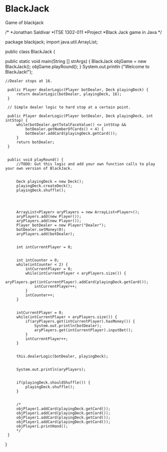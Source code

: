# BlackJack
Game of blackjack

/*
*Jonathan Saldivar
*ITSE 1302-011
*Project
*Black Jack game in Java
*/
 
 
package blackjack; 
 import java.util.ArrayList;  
 
 public class BlackJack { 
 
 public static void main(String [] strArgs) { 
   BlackJack objGame = new BlackJack(); 
   objGame.playRound(); 
 } 
    System.out.println ("Welcome to BlackJack!");
    
    //Dealer stops at 16. 
    
     public Player dealerLogic(Player botDealer, Deck playingDeck) { 
         return dealerLogic(botDealer, playingDeck, 16); 
     } 

     // Simple dealer logic to hard stop at a certain point. 
      
     public Player dealerLogic(Player botDealer, Deck playingDeck, int intStop) { 
         while(botDealer.getTotalFaceValue() <= intStop && 
             botDealer.getNumberOfCards() < 4) { 
             botDealer.addCard(playingDeck.getCard());         
         } 
         return botDealer; 
     } 
 

     public void playRound() { 
         //TODO: Gut this logic and add your own function calls to play your own version of BlackJack. 
 
 
         Deck playingDeck = new Deck();
         playingDeck.createDeck();
         playingDeck.shuffle(); 
         
         
    
 
         ArrayList<Player> aryPlayers = new ArrayList<Player>(); 
         aryPlayers.add(new Player()); 
         aryPlayers.add(new Player()); 
         Player botDealer = new Player("Dealer"); 
         botDealer.setMoney(0); 
         aryPlayers.add(botDealer); 
 
 
         int intCurrentPlayer = 0; 
 
 
         int intCounter = 0; 
         while(intCounter < 2) { 
             intCurrentPlayer = 0; 
             while(intCurrentPlayer < aryPlayers.size()) { 
                 aryPlayers.get(intCurrentPlayer).addCard(playingDeck.getCard()); 
                 intCurrentPlayer++; 
             } 
             intCounter++; 
         } 
 
 
         intCurrentPlayer = 0; 
         while(intCurrentPlayer < aryPlayers.size()) { 
             if(aryPlayers.get(intCurrentPlayer).hasMoney()) { 
                 System.out.println(botDealer); 
                 aryPlayers.get(intCurrentPlayer).inputBet(); 
             } 
             intCurrentPlayer++; 
         } 
 
 
         this.dealerLogic(botDealer, playingDeck); 
 
 
         System.out.println(aryPlayers); 
 
 
         if(playingDeck.shouldShuffle()) { 
             playingDeck.shuffle(); 
         } 
 
 
         /* 
         objPlayer1.addCard(playingDeck.getCard()); 
         objPlayer1.addCard(playingDeck.getCard()); 
         objPlayer1.addCard(playingDeck.getCard()); 
         objPlayer1.addCard(playingDeck.getCard()); 
         objPlayer1.printHand(); 
         */ 
     } 
 } 
